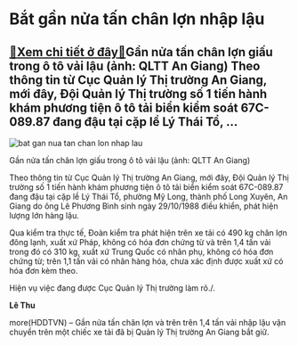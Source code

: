 Bắt gần nửa tấn chân lợn nhập lậu
=================================

[:gift:Xem chi tiết ở đây:gift:](https://hddtvn.com/bat-gan-nua-tan-chan-lon-nhap-lau/)Gần nửa tấn chân lợn giấu trong ô tô vải lậu (ảnh: QLTT An Giang) Theo thông tin từ Cục Quản lý Thị trường An Giang, mới đây, Đội Quản lý Thị trường số 1 tiến hành khám phương tiện ô tô tải biển kiểm soát 67C-089.87 đang đậu tại cặp lề Lý Thái Tổ, …
---------------------------------------------------------------------------------------------------------------------------------------------------------------------------------------------------------------------------------------------------------





![bat gan nua tan chan lon nhap lau](https://haiquanonline.com.vn/stores/news_dataimages/hoalt/062020/12/12/in_article/5554_chan_lYn.jpg?rt=20200612142935 "Bắt gần nửa tấn chân lợn nhập lậu")


Gần nửa tấn chân lợn giấu trong ô tô vải lậu (ảnh: QLTT An Giang)



Theo thông tin từ Cục Quản lý Thị trường An Giang, mới đây, Đội Quản lý Thị trường số 1 tiến hành khám phương tiện ô tô tải biển kiểm soát 67C-089.87 đang đậu tại cặp lề Lý Thái Tổ, phường Mỹ Long, thành phố Long Xuyên, An Giang do ông Lê Phương Bình sinh ngày 29/10/1988 điều khiển, phát hiện lượng lớn hàng lậu.


Qua kiểm tra thực tế, Đoàn kiểm tra phát hiện trên xe tải có 490 kg chân lợn đông lạnh, xuất xứ Pháp, không có hóa đơn chứng từ và trên 1,4 tấn vải trong đó có 310 kg, xuất xứ Trung Quốc có nhãn phụ, không có hóa đơn chứng từ; trên 1,1 tấn vải có nhãn hàng hóa, chưa xác định được xuất xứ có hóa đơn kèm theo.


Hiện vụ việc đang được Cục Quản lý Thị trường làm rõ./.




**Lê Thu**



more(HDDTVN) – Gần nửa tấn chân lợn và trên trên 1,4 tấn vải nhập lậu vận chuyển trên một chiếc xe tải đã bị Quản lý Thị trường An Giang bắt giữ.

